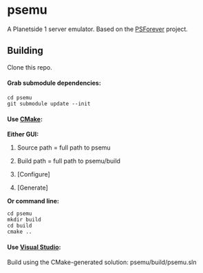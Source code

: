 # psemu

A Planetside 1 server emulator. Based on the [PSForever](https://github.com/psforever) project.

## Building

Clone this repo.

#### Grab submodule dependencies:
```
cd psemu
git submodule update --init
```

#### Use [CMake](https://cmake.org/download):

**Either GUI:**

1. Source path = full path to psemu

2. Build path = full path to psemu/build

3. [Configure]

4. [Generate]

**Or command line:**
```
cd psemu
mkdir build
cd build
cmake ..
```

#### Use [Visual Studio](https://www.visualstudio.com/vs/cplusplus):
Build using the CMake-generated solution: psemu/build/psemu.sln
